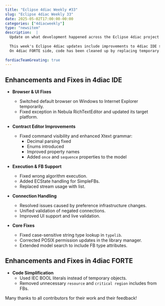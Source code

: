 ```yaml
---
title: "Eclipse 4diac Weekly #33"
slug: "Eclipse 4diac Weekly 33"
date: 2025-05-02T17:00:00-00:00
categories: ["4diacweekly"]
type: "newsitem"
description:  |
  Update on what development happened across the Eclipse 4diac project in the week from April 25 to May 2, 2025.
  
  This week's Eclipse 4diac updates include improvements to 4diac IDE such as improved contract editing with new properties and grammar fixes, enhanced validation for negated connections, and better support for Simple Function Blocks in the IDE. 
  On 4diac FORTE side, code has been cleaned up by replacing temporary BOOL objects and removing unused includes.
  
fordiacTeamGreating: true
---
```



## Enhancements and Fixes in 4diac IDE

- **Browser & UI Fixes**
  - Switched default browser on Windows to Internet Explorer temporarily.
  - Fixed exception in Nebula RichTextEditor and updated its target platform.

- **Contract Editor Improvements**
  - Fixed command visibility and enhanced Xtext grammar:
    - Decimal parsing fixed
    - Enums introduced
    - Improved property names
    - Added `once` and `sequence` properties to the model

- **Execution & FB Support**
  - Fixed wrong algorithm execution.
  - Added ECState handling for SimpleFBs.
  - Replaced stream usage with list.

- **Connection Handling**
  - Resolved issues caused by preference infrastructure changes.
  - Unified validation of negated connections.
  - Improved UI support and live validation.

- **Core Fixes**
  - Fixed case-sensitive string type lookup in `typelib`.
  - Corrected POSIX permission updates in the library manager.
  - Extended model search to include FB type attributes.


## Enhancements and Fixes in 4diac FORTE

- **Code Simplification**
  - Used IEC BOOL literals instead of temporary objects.
  - Removed unnecessary `resource` and `critical region` includes from FBs.



Many thanks to all contributors for their work and their feedback!
